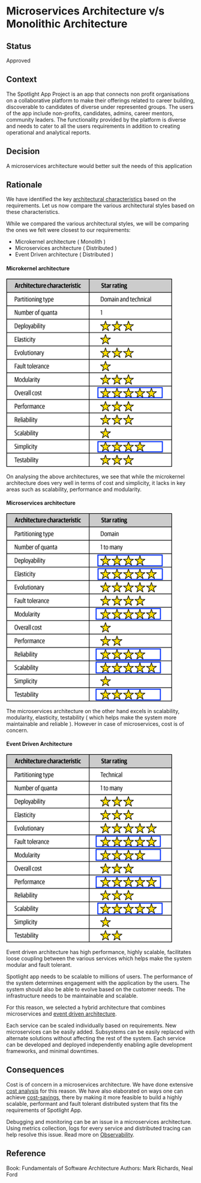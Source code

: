 # Microservices Architecture v/s Monolithic Architecture

## Status
Approved

## Context
The Spotlight App Project is an app that connects non profit organisations on a collaborative platform to make their offerings related to career building, discoverable to candidates of diverse under represented groups.
The users of the app include non-profits, candidates, admins, career mentors, community leaders.
The functionality provided by the platform is diverse and needs to cater to all the users requirements in addition to creating operational and analytical reports.

## Decision 
A microservices architecture would better suit the needs of this application

## Rationale

We have identified the key [architectural characteristics](../requirements/architecture-characteristics.md) based on the requirements. Let us now compare the various architectural styles based on these characteristics.

While we compared the various architectural styles, we will be comparing the ones we felt were closest to our requirements: 
- Microkernel architecture ( Monolith )
- Microservices architecture ( Distributed )
- Event Driven architecture ( Distributed )

#### Microkernel architecture
<img src="../resources/images/microkernel-rating-card.png" height="500"></img>

On analysing the above architectures, we see that while the microkernel architecture does very well in terms of cost and simplicity, it lacks in key areas such as scalability, performance and modularity. 

#### Microservices architecture 
<img src="../resources/images/microservices-rating-card.png" height="500"></img>

The microservices architecture on the other hand excels in scalability, modularity, elasticity, testability ( which helps make the system more maintainable and reliable ).
However in case of microservices, cost is of concern. 

#### Event Driven Architecture
<img src="../resources/images/eda-rating-card.png" height="500"></img>

Event driven architecture has high performance, highly scalable, facilitates loose coupling between the various services which helps make the system modular and fault tolerant.

Spotlight app needs to be scalable to millions of users. The performance of the system determines engagement with the application by the users. 
The system should also be able to evolve based on the customer needs. The infrastructure needs to be maintainable and scalable.

For this reason, we selected a hybrid architecture that combines microservices and [event driven architecture](./adr02-eda-architecture.md). 

Each service can be scaled individually based on requirements. New microservices can be easily added.
Subsystems can be easily replaced with alternate solutions without affecting the rest of the system.
Each service can be developed and deployed independently enabling agile development frameworks, and minimal downtimes. 

## Consequences
Cost is of concern in a microservices architecture. We have done extensive [cost analysis](../evaluation/cost-analysis.md) for this reason. 
We have also elaborated on ways one can achieve [cost-savings](../evaluation/cost-analysis.md#note-on-cost-savings), there by making it more feasible to build a 
highly scalable, performant and fault tolerant distributed system that fits the requirements of Spotlight App.

Debugging and monitoring can be an issue in a microservices architecture. 
Using metrics collection, logs for every service and distributed tracing can help resolve this issue. Read more on [Observability](../architectural-views/observability.md).

## Reference 
Book: Fundamentals of Software Architecture
Authors: Mark Richards, Neal Ford
